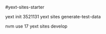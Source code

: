 #yext-sites-starter

yext init 3521131
yext sites generate-test-data

nvm use 17
yext sites develop
